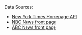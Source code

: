 Data Sources:
- [New York Times Homepage API](https://developer.nytimes.com/docs/top-stories-product/1/overview)
- [NBC News front page](https://www.nbcnews.com/)
- [ABC News front page](https://abcnews.go.com/)
